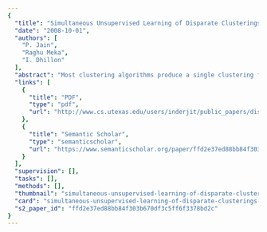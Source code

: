 ```yaml
---
{
  "title": "Simultaneous Unsupervised Learning of Disparate Clusterings",
  "date": "2008-10-01",
  "authors": [
    "P. Jain",
    "Raghu Meka",
    "I. Dhillon"
  ],
  "abstract": "Most clustering algorithms produce a single clustering for a given dataset even when the data can be clustered naturally in multiple ways. In this paper, we address the difficult problem of uncovering disparate clusterings from the data in a totally unsupervised manner. We propose two new approaches for this problem. In the first approach, we aim to find good clusterings of the data that are also decorrelated with one another. To this end, we give a new and tractable characterization of decorrelation between clusterings, and present an objective function to capture it. We provide an iterative “decorrelated” k-means type algorithm to minimize this objective function. In the second approach, we model the data as a sum of mixtures and associate each mixture with a clustering. This approach leads us to the problem of learning a convolution of mixture distributions. Though the latter problem can be formulated as one of factorial learning [8,13,16], the existing formulations and methods do not perform well on many real high-dimensional datasets. We propose a new regularized factorial-learning framework that is more suitable for capturing the notion of disparate clusterings in modern, high-dimensional datasets. Furthermore, we provide kernelized version of both of our algorithms. The resulting algorithms do well in uncovering multiple clusterings, and are much improved over existing methods. We evaluate our methods on two real-world datasets—a music dataset from the text-mining domain, and a portrait dataset from the computer-vision domain. Our methods achieve a substantially higher accuracy than existing factorial learning as well as traditional clustering algorithms.  2008 Wiley Periodicals, Inc. Statistical Analysis and Data Mining 1: 195–210, 2008",
  "links": [
    {
      "title": "PDF",
      "type": "pdf",
      "url": "http://www.cs.utexas.edu/users/inderjit/public_papers/disparate_sama.pdf"
    },
    {
      "title": "Semantic Scholar",
      "type": "semanticscholar",
      "url": "https://www.semanticscholar.org/paper/ffd2e37ed88bb84f303b670df3c5ff6f3378bd2c"
    }
  ],
  "supervision": [],
  "tasks": [],
  "methods": [],
  "thumbnail": "simultaneous-unsupervised-learning-of-disparate-clusterings-thumb.jpg",
  "card": "simultaneous-unsupervised-learning-of-disparate-clusterings-card.jpg",
  "s2_paper_id": "ffd2e37ed88bb84f303b670df3c5ff6f3378bd2c"
}
---
```


